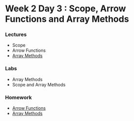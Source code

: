 
# Week 2 Day 3 : Scope, Arrow Functions and Array Methods

### Lectures 

* Scope
* Arrow Functions
* [Array Methods](https://www.dropbox.com/sh/e533hpeddk382u5/AACVD-A03hugDYvynygJr1tYa/Certified%20Full%20Stack%20Web%20Developer%20Bootcamp/Level%201%3A%20Web%20Development%20Essentials/Task%2011?dl=0&subfolder_nav_tracking=1)

### Labs

* Array Methods
* Scope and Array Methods

### Homework

* [Arrow Functions](https://github.com/Tuwaiq-1000-JS-al-Baha/HW_Week2_Day3_Arrow-Functions)
* [Array Methods](https://github.com/Tuwaiq-1000-JS-al-Baha/HW_Week2_Day3_Array-Methods)
